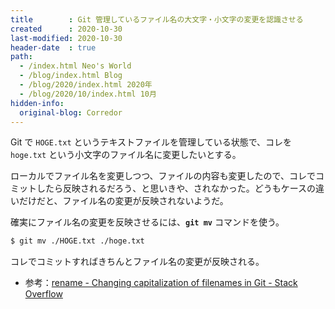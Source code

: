 ```yaml
---
title        : Git 管理しているファイル名の大文字・小文字の変更を認識させる
created      : 2020-10-30
last-modified: 2020-10-30
header-date  : true
path:
  - /index.html Neo's World
  - /blog/index.html Blog
  - /blog/2020/index.html 2020年
  - /blog/2020/10/index.html 10月
hidden-info:
  original-blog: Corredor
---
```


Git で `HOGE.txt` というテキストファイルを管理している状態で、コレを `hoge.txt` という小文字のファイル名に変更したいとする。

ローカルでファイル名を変更しつつ、ファイルの内容も変更したので、コレでコミットしたら反映されるだろう、と思いきや、されなかった。どうもケースの違いだけだと、ファイル名の変更が反映されないようだ。

確実にファイル名の変更を反映させるには、**`git mv`** コマンドを使う。

```bash
$ git mv ./HOGE.txt ./hoge.txt
```

コレでコミットすればきちんとファイル名の変更が反映される。

- 参考：[rename - Changing capitalization of filenames in Git - Stack Overflow](https://stackoverflow.com/questions/10523849/changing-capitalization-of-filenames-in-git)
